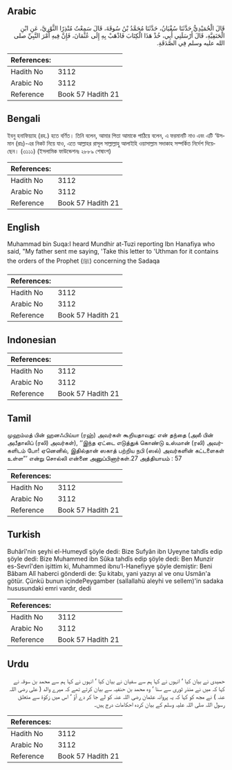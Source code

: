## Arabic


<div dir="rtl" lang="ar" style={{fontSize:'larger',backgroundColor:'#f8f9fa',padding:20}}>
قَالَ الْحُمَيْدِيُّ حَدَّثَنَا سُفْيَانُ، حَدَّثَنَا مُحَمَّدُ بْنُ سُوقَةَ، قَالَ سَمِعْتُ مُنْذِرًا الثَّوْرِيَّ، عَنِ ابْنِ الْحَنَفِيَّةِ، قَالَ أَرْسَلَنِي أَبِي، خُذْ هَذَا الْكِتَابَ فَاذْهَبْ بِهِ إِلَى عُثْمَانَ، فَإِنَّ فِيهِ أَمْرَ النَّبِيِّ صلى الله عليه وسلم فِي الصَّدَقَةِ‏.‏
</div>
<div style={{backgroundColor:'#f8f9fa',padding:20, marginBottom: 10}}><table> <thead> <tr> <th>References:</th> <th></th> </tr> </thead> <tbody><tr><td>Hadith No</td><td>3112</td></tr><tr><td>Arabic No</td><td>3112</td></tr><tr><td>Reference</td><td>Book 57 Hadith 21</td></tr></tbody></table></div>

## Bengali


<div dir="ltr" lang="bn" style={{fontSize:'larger',backgroundColor:'#f8f9fa',padding:20}}>
ইবনু হনাফিয়্যাহ (রহ.) হতে বর্ণিত। তিনি বলেন, আমার পিতা আমাকে পাঠিয়ে বলেন, এ ফরমানটি নাও এবং এটি ‘উসমান (রাঃ)-এর নিকট নিয়ে যাও, এতে আল্লাহর রাসূল সাল্লাল্লাহু আলাইহি ওয়াসাল্লাম সদাকাহ সম্পর্কিত নির্দেশ দিয়েছেন। (৩১১১) (ইসলামিক ফাউন্ডেশনঃ ২৮৮৯ শেষাংশ)
</div>
<div style={{backgroundColor:'#f8f9fa',padding:20, marginBottom: 10}}><table> <thead> <tr> <th>References:</th> <th></th> </tr> </thead> <tbody><tr><td>Hadith No</td><td>3112</td></tr><tr><td>Arabic No</td><td>3112</td></tr><tr><td>Reference</td><td>Book 57 Hadith 21</td></tr></tbody></table></div>

## English


<div dir="ltr" lang="en" style={{fontSize:'larger',backgroundColor:'#f8f9fa',padding:20}}>
Muhammad bin Suqa:I heard Mundhir at-Tuzi reporting Ibn Hanafiya who said, "My father sent me saying, 'Take this letter to 'Uthman for it contains the orders of the Prophet (ﷺ) concerning the Sadaqa
</div>
<div style={{backgroundColor:'#f8f9fa',padding:20, marginBottom: 10}}><table> <thead> <tr> <th>References:</th> <th></th> </tr> </thead> <tbody><tr><td>Hadith No</td><td>3112</td></tr><tr><td>Arabic No</td><td>3112</td></tr><tr><td>Reference</td><td>Book 57 Hadith 21</td></tr></tbody></table></div>

## Indonesian


<div dir="ltr" lang="id" style={{fontSize:'larger',backgroundColor:'#f8f9fa',padding:20}}>

</div>
<div style={{backgroundColor:'#f8f9fa',padding:20, marginBottom: 10}}><table> <thead> <tr> <th>References:</th> <th></th> </tr> </thead> <tbody><tr><td>Hadith No</td><td>3112</td></tr><tr><td>Arabic No</td><td>3112</td></tr><tr><td>Reference</td><td>Book 57 Hadith 21</td></tr></tbody></table></div>

## Tamil


<div dir="ltr" lang="ta" style={{fontSize:'larger',backgroundColor:'#f8f9fa',padding:20}}>
முஹம்மத் பின் ஹனஃபிய்யா (ரஹ்) அவர்கள் கூறியதாவது: என் தந்தை (அலீ பின் அபீதாலிப் (ரலி) அவர்கள்), ‘‘இந்த ஏட்டை எடுத்துக் கொண்டு உஸ்மான் (ரலி) அவர்களிடம் போ! ஏனெனில், இதில்தான் ஸகாத் பற்றிய நபி (ஸல்) அவர்களின் கட்டளைகள் உள்ள”’ என்று சொல்லி என்னை அனுப்பினார்கள்.27 அத்தியாயம் : 57
</div>
<div style={{backgroundColor:'#f8f9fa',padding:20, marginBottom: 10}}><table> <thead> <tr> <th>References:</th> <th></th> </tr> </thead> <tbody><tr><td>Hadith No</td><td>3112</td></tr><tr><td>Arabic No</td><td>3112</td></tr><tr><td>Reference</td><td>Book 57 Hadith 21</td></tr></tbody></table></div>

## Turkish


<div dir="ltr" lang="tr" style={{fontSize:'larger',backgroundColor:'#f8f9fa',padding:20}}>
Buhârî'nin şeyhi el-Humeydî şöyle dedi: Bize Sufyân ibn Uyeyne tahdîs edip şöyle dedi: Bize Muhammed ibn Sûka tahdîs edip şöyle dedi: Ben Munzir es-Sevrî'den işittim ki, Muhammed ibnu’l-Hanefiyye şöyle demiştir: Beni Bâbam Alî haberci gönderdi de: Şu kitabı, yani yazıyı al ve onu Usmân'a götür. Çünkü bunun içindePeygamber (sallallahü aleyhi ve sellem)'in sadaka hususundaki emri vardır, dedi
</div>
<div style={{backgroundColor:'#f8f9fa',padding:20, marginBottom: 10}}><table> <thead> <tr> <th>References:</th> <th></th> </tr> </thead> <tbody><tr><td>Hadith No</td><td>3112</td></tr><tr><td>Arabic No</td><td>3112</td></tr><tr><td>Reference</td><td>Book 57 Hadith 21</td></tr></tbody></table></div>

## Urdu


<div dir="rtl" lang="ur" style={{fontSize:'larger',backgroundColor:'#f8f9fa',padding:20}}>
حمیدی نے بیان کیا ‘ انہوں نے کہا ہم سے سفیان نے بیان کیا ‘ انہوں نے کہا ہم سے محمد بن سوقہ نے کہا کہ میں نے منذر ثوری سے سنا ‘ وہ محمد بن حنفیہ سے بیان کرتے تھے کہ میرے والد ( علی رضی اللہ عنہ ) نے مجھ کو کہا کہ یہ پروانہ عثمان رضی اللہ عنہ کو لے جا کر دے آؤ ‘ اس میں زکوٰۃ سے متعلق رسول اللہ صلی اللہ علیہ وسلم کے بیان کردہ احکامات درج ہیں۔
</div>
<div style={{backgroundColor:'#f8f9fa',padding:20, marginBottom: 10}}><table> <thead> <tr> <th>References:</th> <th></th> </tr> </thead> <tbody><tr><td>Hadith No</td><td>3112</td></tr><tr><td>Arabic No</td><td>3112</td></tr><tr><td>Reference</td><td>Book 57 Hadith 21</td></tr></tbody></table></div>
